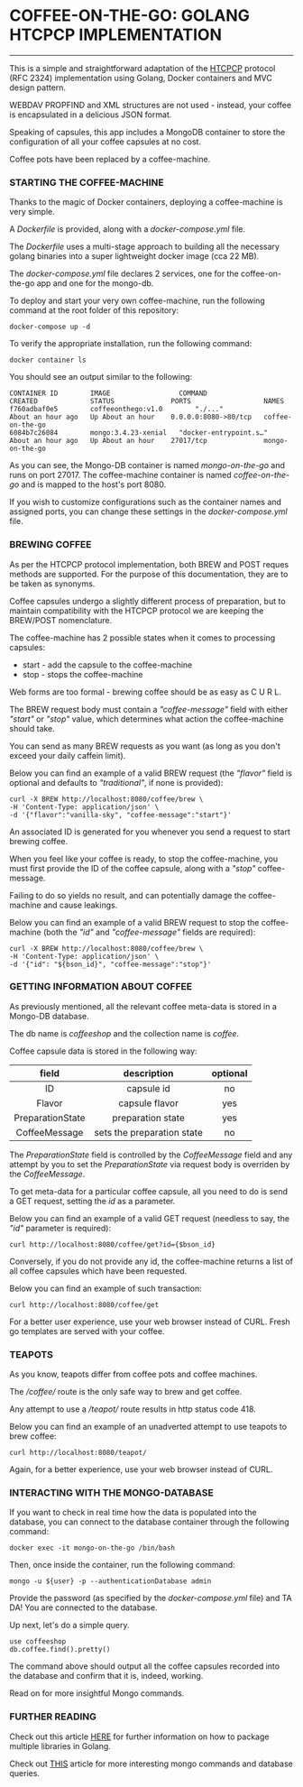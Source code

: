 # COFFEE-ON-THE-GO: GOLANG HTCPCP IMPLEMENTATION
------------------------------
This is a simple and straightforward adaptation of the [HTCPCP] protocol (RFC 2324) implementation using Golang, Docker containers and MVC design pattern. 

WEBDAV PROPFIND and XML structures are not used - instead, your coffee is encapsulated in a delicious JSON format.

Speaking of capsules, this app includes a MongoDB container to store the configuration of all your coffee capsules at no cost.

Coffee pots have been replaced by a coffee-machine.

### STARTING THE COFFEE-MACHINE

Thanks to the magic of Docker containers, deploying a coffee-machine is very simple.

A _Dockerfile_ is provided, along with a _docker-compose.yml_ file.

The _Dockerfile_ uses a multi-stage approach to building all the necessary golang binaries into a super lightweight docker image (cca 22 MB).

The _docker-compose.yml_ file declares 2 services, one for the coffee-on-the-go app and one for the mongo-db.

To deploy and start your very own coffee-machine, run the following command at the root folder of this repository:
```
docker-compose up -d
```
To verify the appropriate installation, run the following command:
```
docker container ls
```

You should see an output similar to the following:
```
CONTAINER ID        IMAGE                 COMMAND                  CREATED             STATUS              PORTS                  NAMES
f760adbaf0e5        coffeeonthego:v1.0        "./..."                  About an hour ago   Up About an hour    0.0.0.0:8080->80/tcp   coffee-on-the-go
6084b7c26084        mongo:3.4.23-xenial   "docker-entrypoint.s…"   About an hour ago   Up About an hour    27017/tcp              mongo-on-the-go
```
As you can see, the Mongo-DB container is named _mongo-on-the-go_ and runs on port 27017. The coffee-machine container is named _coffee-on-the-go_ and is mapped to the host's port 8080.

If you wish to customize configurations such as the container names and assigned ports, you can change these settings in the _docker-compose.yml_ file.

### BREWING COFFEE

As per the HTCPCP protocol implementation, both BREW and POST reques methods are supported. For the purpose of this documentation, they are to be taken as synonyms.

Coffee capsules undergo a slightly different process of preparation, but to maintain compatibility with the HTCPCP protocol we are keeping the BREW/POST nomenclature.

The coffee-machine has 2 possible states when it comes to processing capsules:

* start - add the capsule to the coffee-machine
* stop - stops the coffee-machine

Web forms are too formal - brewing coffee should be as easy as C U R L.

The BREW request body must contain a _"coffee-message"_ field with either _"start"_ or _"stop"_ value, which determines what action the coffee-machine should take. 

You can send as many BREW requests as you want (as long as you don't exceed your daily caffein limit).

Below you can find an example of a valid BREW request (the _"flavor"_ field is optional and defaults to _"traditional"_, if none is provided):

```curl
curl -X BREW http://localhost:8080/coffee/brew \
-H 'Content-Type: application/json' \
-d '{"flavor":"vanilla-sky", "coffee-message":"start"}'
```

An associated ID is generated for you whenever you send a request to start brewing coffee.

When you feel like your coffee is ready, to stop the coffee-machine, you must first provide the ID of the coffee capsule, along with a _"stop"_ coffee-message.

Failing to do so yields no result, and can potentially damage the coffee-machine and cause leakings.

Below you can find an example of a valid BREW request to stop the coffee-machine (both the _"id"_ and _"coffee-message"_ fields are required):

```curl
curl -X BREW http://localhost:8080/coffee/brew \
-H 'Content-Type: application/json' \
-d '{"id": "${bson_id}", "coffee-message":"stop"}'
```

### GETTING INFORMATION ABOUT COFFEE

As previously mentioned, all the relevant coffee meta-data is stored in a Mongo-DB database.

The db name is _coffeeshop_ and the collection name is _coffee_.

Coffee capsule data is stored in the following way:

| field              | description                  | optional  |
|:------------------:|:----------------------------:|:---------:|
| ID                 | capsule id                   | no        |
| Flavor             | capsule flavor               | yes       |
| PreparationState   | preparation state            | yes       |
| CoffeeMessage      | sets the preparation state   | no        |

The _PreparationState_ field is controlled by the _CoffeeMessage_ field and any attempt by you to set the _PreparationState_ via request body is overriden by the _CoffeeMessage_.

To get meta-data for a particular coffee capsule, all you need to do is send a GET request, setting the _id_ as a parameter.

Below you can find an example of a valid GET request (needless to say, the _"id"_ parameter is required):

```
curl http://localhost:8080/coffee/get?id={$bson_id}
```
Conversely, if you do not provide any id, the coffee-machine returns a list of all coffee capsules which have been requested.

Below you can find an example of such transaction:
```
curl http://localhost:8080/coffee/get
```
For a better user experience, use your web browser instead of CURL. Fresh go templates are served with your coffee.

### TEAPOTS ###

As you know, teapots differ from coffee pots and coffee machines.

The _/coffee/_ route is the only safe way to brew and get coffee.

Any attempt to use a _/teapot/_ route results in http status code 418.

Below you can find an example of an unadverted attempt to use teapots to brew coffee:
```
curl http://localhost:8080/teapot/
```
Again, for a better experience, use your web browser instead of CURL.

### INTERACTING WITH THE MONGO-DATABASE

If you want to check in real time how the data is populated into the database, you can connect to the database container through the following command:
```
docker exec -it mongo-on-the-go /bin/bash
```
Then, once inside the container, run the following command:
```
mongo -u ${user} -p --authenticationDatabase admin
```
Provide the password (as specified by the _docker-compose.yml_ file) and TA DA! You are connected to the database. 

Up next, let's do a simple query.
```mongo
use coffeeshop
db.coffee.find().pretty()
```
The command above should output all the coffee capsules recorded into the database and confirm that it is, indeed, working.

Read on for more insightful Mongo commands.

### FURTHER READING

Check out this article [HERE] for further information on how to package multiple libraries in Golang.

Check out [THIS] article for more interesting mongo commands and database queries.


[HTCPCP]: https://tools.ietf.org/html/rfc2324 
[HERE]: https://ieftimov.com/post/golang-package-multiple-binaries/
[THIS]: https://docs.mongodb.com/manual/reference/command/

